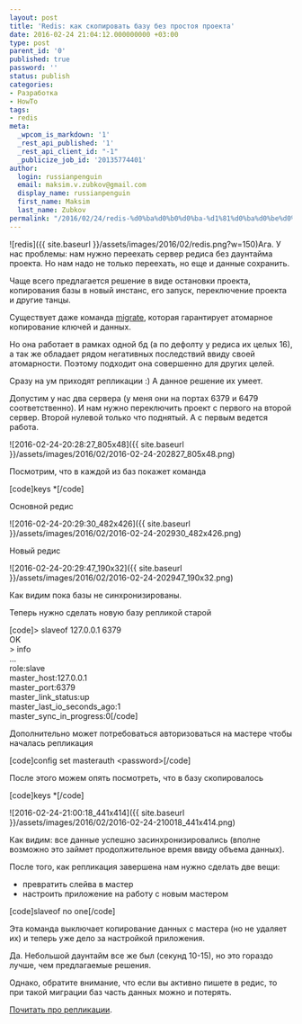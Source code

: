 ```yaml
---
layout: post
title: 'Redis: как скопировать базу без простоя проекта'
date: 2016-02-24 21:04:12.000000000 +03:00
type: post
parent_id: '0'
published: true
password: ''
status: publish
categories:
- Разработка
- HowTo
tags:
- redis
meta:
  _wpcom_is_markdown: '1'
  _rest_api_published: '1'
  _rest_api_client_id: "-1"
  _publicize_job_id: '20135774401'
author:
  login: russianpenguin
  email: maksim.v.zubkov@gmail.com
  display_name: russianpenguin
  first_name: Maksim
  last_name: Zubkov
permalink: "/2016/02/24/redis-%d0%ba%d0%b0%d0%ba-%d1%81%d0%ba%d0%be%d0%bf%d0%b8%d1%80%d0%be%d0%b2%d0%b0%d1%82%d1%8c-%d0%b1%d0%b0%d0%b7%d1%83-%d0%b1%d0%b5%d0%b7-%d0%bf%d1%80%d0%be%d1%81%d1%82%d0%be%d1%8f-%d0%bf%d1%80%d0%be/"
---
```

![redis]({{ site.baseurl }}/assets/images/2016/02/redis.png?w=150)Ага. У нас проблемы: нам нужно переехать сервер редиса без даунтайма проекта. Но нам надо не только переехать, но еще и данные сохранить.

Чаще всего предлагается решение в виде остановки проекта, копирования базы в новый инстанс, его запуск, переключение проекта и другие танцы.

Существует даже команда [migrate](http://redis.io/commands/MIGRATE), которая гарантирует атомарное копирование ключей и данных.

Но она работает в рамках одной бд (а по дефолту у редиса их целых 16), а так же обладает рядом негативных последствий ввиду своей атомарности. Поэтому подходит она совершенно для других целей.

Сразу на ум приходят репликации :) А данное решение их умеет.

Допустим у нас два сервера (у меня они на портах 6379 и 6479 соответственно). И нам нужно переключить проект с первого на второй сервер. Второй нулевой только что поднятый. А с первым ведется работа.

![2016-02-24-20:28:27_805x48]({{ site.baseurl }}/assets/images/2016/02/2016-02-24-202827_805x48.png)

Посмотрим, что в каждой из баз покажет команда

[code]keys \*[/code]

Основной редис

![2016-02-24-20:29:30_482x426]({{ site.baseurl }}/assets/images/2016/02/2016-02-24-202930_482x426.png)

Новый редис

![2016-02-24-20:29:47_190x32]({{ site.baseurl }}/assets/images/2016/02/2016-02-24-202947_190x32.png)

Как видим пока базы не синхронизированы.

Теперь нужно сделать новую базу репликой старой

[code]\> slaveof 127.0.0.1 6379  
OK  
\> info  
...  
role:slave  
master\_host:127.0.0.1  
master\_port:6379  
master\_link\_status:up  
master\_last\_io\_seconds\_ago:1  
master\_sync\_in\_progress:0[/code]

Дополнительно может потребоваться авторизоваться на мастере чтобы началась репликация

[code]config set masterauth \<password\>[/code]

После этого можем опять посмотреть, что в базу скопировалось

[code]keys \*[/code]

![2016-02-24-21:00:18_441x414]({{ site.baseurl }}/assets/images/2016/02/2016-02-24-210018_441x414.png)

Как видим: все данные успешно засинхронизировались (вполне возможно это займет продолжительное время ввиду объема данных).

После того, как репликация завершена нам нужно сделать две вещи:

- превратить слейва в мастер
- настроить приложение на работу с новым мастером

[code]slaveof no one[/code]

Эта команда выключает копирование данных с мастера (но не удаляет их) и теперь уже дело за настройкой приложения.

Да. Небольшой даунтайм все же был (секунд 10-15), но это гораздо лучше, чем предлагаемые решения.

Однако, обратите внимание, что если вы активно пишете в редис, то при такой миграции баз часть данных можно и потерять.

[Почитать про репликации](http://redis.io/topics/replication).

